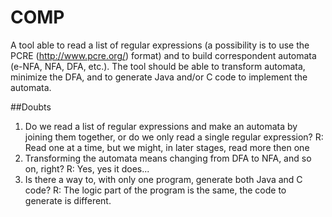 # COMP
A tool able to read a list of regular expressions (a possibility is to use the PCRE (http://www.pcre.org/) format) and to build correspondent automata (e-NFA, NFA, DFA, etc.). The tool should be able to transform automata, minimize the DFA, and to generate Java and/or C code to implement the automata.

##Doubts
1. Do we read a list of regular expressions and make an automata by joining them together, or do we only read a single regular expression?
R: Read one at a time, but we might, in later stages, read more then one
2. Transforming the automata means changing from DFA to NFA, and so on, right?
R: Yes, yes it does...
3. Is there a way to, with only one program, generate both Java and C code?
R: The logic part of the program is the same, the code to generate is different.
